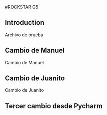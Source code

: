 #ROCKSTAR G5
## Introduction

Archivo de prueba


## Cambio de Manuel
Cambio de Manuel

## Cambio de Juanito
Cambio de Juanito

## Tercer cambio desde Pycharm
